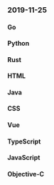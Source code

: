 ### 2019-11-25

#### Go

#### Python

#### Rust

#### HTML

#### Java

#### CSS

#### Vue

#### TypeScript

#### JavaScript

#### Objective-C
